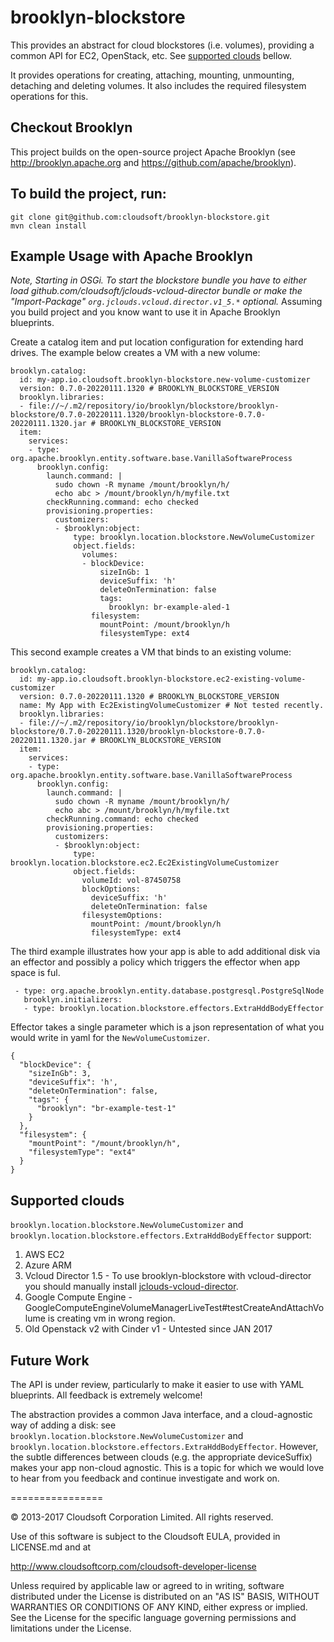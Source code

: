 brooklyn-blockstore
===================

This provides an abstract for cloud blockstores (i.e. volumes), providing a common API for EC2, 
OpenStack, etc.
See [supported clouds](#supported-clouds) bellow.

It provides operations for creating, attaching, mounting, unmounting, detaching and deleting 
volumes. It also includes the required filesystem operations for this.

## Checkout Brooklyn

This project builds on the open-source project Apache Brooklyn (see
http://brooklyn.apache.org and https://github.com/apache/brooklyn).


## To build the project, run:

    git clone git@github.com:cloudsoft/brooklyn-blockstore.git
    mvn clean install


## Example Usage with Apache Brooklyn

_Note, Starting in OSGi.
To start the blockstore bundle you have to either load github.com/cloudsoft/jclouds-vcloud-director bundle
or make the "Import-Package" `org.jclouds.vcloud.director.v1_5.*` optional._
Assuming you build project and you know want to use it in Apache Brooklyn blueprints.

Create a catalog item and put location configuration for extending hard drives.
The example below creates a VM with a new volume:

    brooklyn.catalog:
      id: my-app.io.cloudsoft.brooklyn-blockstore.new-volume-customizer
      version: 0.7.0-20220111.1320 # BROOKLYN_BLOCKSTORE_VERSION
      brooklyn.libraries:
      - file://~/.m2/repository/io/brooklyn/blockstore/brooklyn-blockstore/0.7.0-20220111.1320/brooklyn-blockstore-0.7.0-20220111.1320.jar # BROOKLYN_BLOCKSTORE_VERSION
      item:
        services:
        - type: org.apache.brooklyn.entity.software.base.VanillaSoftwareProcess
          brooklyn.config:
            launch.command: |
              sudo chown -R myname /mount/brooklyn/h/
              echo abc > /mount/brooklyn/h/myfile.txt
            checkRunning.command: echo checked
            provisioning.properties:
              customizers:
              - $brooklyn:object:
                  type: brooklyn.location.blockstore.NewVolumeCustomizer
                  object.fields:
                    volumes:
                    - blockDevice:
                        sizeInGb: 1
                        deviceSuffix: 'h'
                        deleteOnTermination: false
                        tags:
                          brooklyn: br-example-aled-1
                      filesystem:
                        mountPoint: /mount/brooklyn/h
                        filesystemType: ext4

This second example creates a VM that binds to an existing volume:

    brooklyn.catalog:
      id: my-app.io.cloudsoft.brooklyn-blockstore.ec2-existing-volume-customizer
      version: 0.7.0-20220111.1320 # BROOKLYN_BLOCKSTORE_VERSION
      name: My App with Ec2ExistingVolumeCustomizer # Not tested recently.
      brooklyn.libraries:
      - file://~/.m2/repository/io/brooklyn/blockstore/brooklyn-blockstore/0.7.0-20220111.1320/brooklyn-blockstore-0.7.0-20220111.1320.jar # BROOKLYN_BLOCKSTORE_VERSION
      item:
        services:
        - type: org.apache.brooklyn.entity.software.base.VanillaSoftwareProcess
          brooklyn.config:
            launch.command: |
              sudo chown -R myname /mount/brooklyn/h/
              echo abc > /mount/brooklyn/h/myfile.txt
            checkRunning.command: echo checked
            provisioning.properties:
              customizers:
              - $brooklyn:object:
                  type: brooklyn.location.blockstore.ec2.Ec2ExistingVolumeCustomizer
                  object.fields:
                    volumeId: vol-87450758
                    blockOptions:
                      deviceSuffix: 'h'
                      deleteOnTermination: false
                    filesystemOptions:
                      mountPoint: /mount/brooklyn/h
                      filesystemType: ext4

The third example illustrates how your app is able to add additional disk via an effector 
and possibly a policy which triggers the effector when app space is ful.

     - type: org.apache.brooklyn.entity.database.postgresql.PostgreSqlNode
       brooklyn.initializers:
       - type: brooklyn.location.blockstore.effectors.ExtraHddBodyEffector

Effector takes a single parameter which is a json representation of what you would write in yaml for the `NewVolumeCustomizer`.

    {
      "blockDevice": {
        "sizeInGb": 3,
        "deviceSuffix": 'h',
        "deleteOnTermination": false,
        "tags": {
          "brooklyn": "br-example-test-1"
        }
      },
      "filesystem": {
        "mountPoint": "/mount/brooklyn/h",
        "filesystemType": "ext4"
      }
    }


## Supported clouds

`brooklyn.location.blockstore.NewVolumeCustomizer` and `brooklyn.location.blockstore.effectors.ExtraHddBodyEffector` support:

1. AWS EC2
2. Azure ARM
3. Vcloud Director 1.5 - To use brooklyn-blockstore with vcloud-director
 you should manually install [jclouds-vcloud-director](https://github.com/cloudsoft/jclouds-vcloud-director).
4. Google Compute Engine - GoogleComputeEngineVolumeManagerLiveTest#testCreateAndAttachVolume is creating vm in wrong region.
5. Old Openstack v2 with Cinder v1 - Untested since JAN 2017


## Future Work

The API is under review, particularly to make it easier to use with YAML blueprints.
All feedback is extremely welcome!

The abstraction provides a common Java interface, and a cloud-agnostic way of adding a disk:
see `brooklyn.location.blockstore.NewVolumeCustomizer` and `brooklyn.location.blockstore.effectors.ExtraHddBodyEffector`.
However, the subtle differences between clouds (e.g. the appropriate deviceSuffix) makes your app non-cloud agnostic.
This is a topic for which we would love to hear from you feedback and continue investigate and work on.


================

&copy; 2013-2017 Cloudsoft Corporation Limited. All rights reserved.

Use of this software is subject to the Cloudsoft EULA, provided in LICENSE.md and at 

http://www.cloudsoftcorp.com/cloudsoft-developer-license

Unless required by applicable law or agreed to in writing, software distributed under the License is distributed on an "AS IS" BASIS, WITHOUT WARRANTIES OR CONDITIONS OF ANY KIND, either express or implied. See the License for the specific language governing permissions and limitations under the License.
